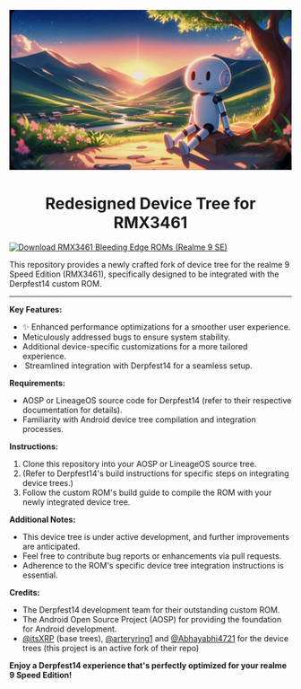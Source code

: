 ![Banner](https://raw.githubusercontent.com/DevInfinix/android-roms-build-scripts/14-derp-bleeding-edge/infinix-andronix-banner-1-landscape.jpg)
<h1 align="center"><strong>Redesigned Device Tree for RMX3461</strong></h1>

<a href="https://sourceforge.net/projects/rmx3461-bleeding-edge/files/latest/download"><img alt="Download RMX3461 Bleeding Edge ROMs (Realme 9 SE)" src="https://a.fsdn.com/con/app/sf-download-button" width=276 height=48 srcset="https://a.fsdn.com/con/app/sf-download-button?button_size=2x 2x" align="centre"></a>

This repository provides a newly crafted fork of device tree for the realme 9 Speed Edition (RMX3461), specifically designed to be integrated with the Derpfest14 custom ROM. 

---

**Key Features:**

- ✨ Enhanced performance optimizations for a smoother user experience.
-  Meticulously addressed bugs to ensure system stability.
-  Additional device-specific customizations for a more tailored experience.
- ️ Streamlined integration with Derpfest14 for a seamless setup.

**Requirements:**

- AOSP or LineageOS source code for Derpfest14 (refer to their respective documentation for details).
- Familiarity with Android device tree compilation and integration processes.

**Instructions:**

1. Clone this repository into your AOSP or LineageOS source tree.
2. (Refer to Derpfest14's build instructions for specific steps on integrating device trees.)
3. Follow the custom ROM's build guide to compile the ROM with your newly integrated device tree.

**Additional Notes:**

- This device tree is under active development, and further improvements are anticipated.
- Feel free to contribute bug reports or enhancements via pull requests.
- Adherence to the ROM's specific device tree integration instructions is essential.

**Credits:**

- The Derpfest14 development team for their outstanding custom ROM.
- The Android Open Source Project (AOSP) for providing the foundation for Android development.
- [@itsXRP](https://t.me/itsXRP) (base trees), [@arteryring1](https://t.me/arteryring1) and [@Abhayabhi4721](https://t.me/Abhayabhi4721) for the device trees (this project is an active fork of their repo)

**Enjoy a Derpfest14 experience that's perfectly optimized for your realme 9 Speed Edition!** 
